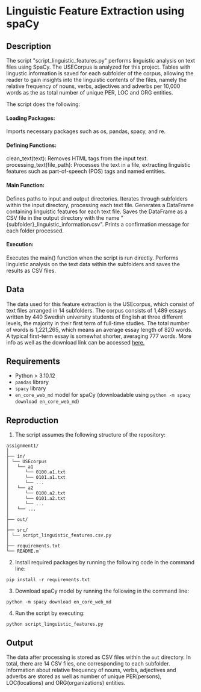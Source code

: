 # Linguistic Feature Extraction using spaCy

## Description

The script "script_linguistic_features.py" performs linguistic analysis on text files using SpaCy. The USECorpus is analyzed for this project. 
Tables with lingustic information is saved for each subfolder of the corpus, allowing the reader to gain insights into the linguistic contents of the files, namely the relative frequency of nouns, verbs, adjectives and adverbs per 10,000 words as the as total number of unique PER, LOC and ORG entities. 

The script does the following:

#### Loading Packages:
Imports necessary packages such as os, pandas, spacy, and re.

#### Defining Functions:
clean_text(text): Removes HTML tags from the input text.
processing_text(file_path): Processes the text in a file, extracting linguistic features such as part-of-speech (POS) tags and named entities.

#### Main Function:
Defines paths to input and output directories.
Iterates through subfolders within the input directory, processing each text file.
Generates a DataFrame containing linguistic features for each text file.
Saves the DataFrame as a CSV file in the output directory with the name "{subfolder}_linguistic_information.csv".
Prints a confirmation message for each folder processed.

#### Execution:
Executes the main() function when the script is run directly.
Performs linguistic analysis on the text data within the subfolders and saves the results as CSV files.


## Data

The data used for this feature extraction is the USEcorpus, which consist of text files arranged in 14 subfolders.
The corpus consists of 1,489 essays written by 440 Swedish university students of English at three different levels, the majority in their first term of full-time studies. The total number of words is 1,221,265, which means an average essay length of 820 words. A typical first-term essay is somewhat shorter, averaging 777 words.
More info as well as the download link can be accessed [here.](https://ota.bodleian.ox.ac.uk/repository/xmlui/handle/20.500.12024/2457)


## Requirements

- Python > 3.10.12
- `pandas` library
- `spacy` library
- `en_core_web_md` model for spaCy (downloadable using `python -m spacy download en_core_web_md`)

## Reproduction


1. The script assumes the following structure of the repository:
```
assignment1/
│
├── in/
│ └── USEcorpus
│   └── a1
│      └── 0100.a1.txt
│      └── 0101.a1.txt
│      └── ...
│   └── a2
│      └── 0100.a2.txt
│      └── 0101.a2.txt
│      └── ...
│   └── ...
│
├── out/
│
├── src/
│ └── script_linguistic_features.csv.py
│
├── requirements.txt
└── README.m`
```

2. Install required packages by running the following code in the command line:

```pip install -r requirements.txt```


3. Download spaCy model by running the following in the command line:

```python -m spacy download en_core_web_md```


4. Run the script by executing:

``` python script_linguistic_features.py ```

## Output

The data after processing is stored as CSV files within the `out` directory. In total, there are 14 CSV files, one corresponding to each subfolder.
Information about relative frequency of nouns, verbs, adjectives and adverbs are stored as well as number of unique PER(persons), LOC(locations) and ORG(organizations) entities.


